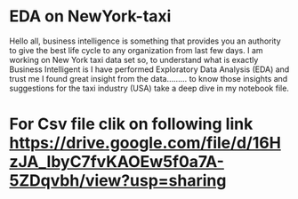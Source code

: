 # EDA on NewYork-taxi
Hello all, business intelligence is something that provides you an authority to give the best life cycle to any organization from last few days. I am working on New York taxi data set so, to understand what is exactly Business Intelligent is I have performed Exploratory Data Analysis (EDA) and trust me I found great insight from the data……… to know those insights and suggestions for the taxi industry (USA) take a deep dive in my notebook file.
# For Csv file clik on following link https://drive.google.com/file/d/16HzJA_IbyC7fvKAOEw5f0a7A-5ZDqvbh/view?usp=sharing

